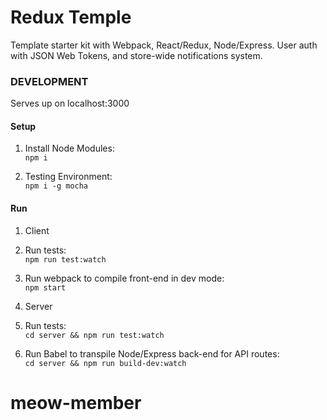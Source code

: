 # Redux Temple
Template starter kit with Webpack, React/Redux, Node/Express.
User auth with JSON Web Tokens, and store-wide notifications system.

### DEVELOPMENT
Serves up on localhost:3000

#### Setup
1. Install Node Modules:  
```npm i```

2. Testing Environment:  
```npm i -g mocha```

#### Run 
1.  Client
  1. Run tests:  
```npm run test:watch```

  2. Run webpack to compile front-end in dev mode:  
```npm start```

2.  Server
  1.  Run tests:  
```cd server && npm run test:watch```

  2.  Run Babel to transpile Node/Express back-end for API routes:  
```cd server && npm run build-dev:watch```
# meow-member
